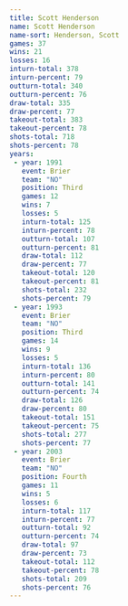 ```yaml
---
title: Scott Henderson
name: Scott Henderson
name-sort: Henderson, Scott
games: 37
wins: 21
losses: 16
inturn-total: 378
inturn-percent: 79
outturn-total: 340
outturn-percent: 76
draw-total: 335
draw-percent: 77
takeout-total: 383
takeout-percent: 78
shots-total: 718
shots-percent: 78
years:
 - year: 1991
   event: Brier
   team: "NO"
   position: Third
   games: 12
   wins: 7
   losses: 5
   inturn-total: 125
   inturn-percent: 78
   outturn-total: 107
   outturn-percent: 81
   draw-total: 112
   draw-percent: 77
   takeout-total: 120
   takeout-percent: 81
   shots-total: 232
   shots-percent: 79
 - year: 1993
   event: Brier
   team: "NO"
   position: Third
   games: 14
   wins: 9
   losses: 5
   inturn-total: 136
   inturn-percent: 80
   outturn-total: 141
   outturn-percent: 74
   draw-total: 126
   draw-percent: 80
   takeout-total: 151
   takeout-percent: 75
   shots-total: 277
   shots-percent: 77
 - year: 2003
   event: Brier
   team: "NO"
   position: Fourth
   games: 11
   wins: 5
   losses: 6
   inturn-total: 117
   inturn-percent: 77
   outturn-total: 92
   outturn-percent: 74
   draw-total: 97
   draw-percent: 73
   takeout-total: 112
   takeout-percent: 78
   shots-total: 209
   shots-percent: 76
---
```

